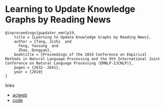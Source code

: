 # Learning to Update Knowledge Graphs by Reading News

```
@inproceedings{gupdater_emnlp19,
    title = {Learning to Update Knowledge Graphs by Reading News},
    author = {Tang, Jizhi  and
      Feng, Yansong  and
      Zhao, Dongyan},
    booktitle = {Proceedings of the 2019 Conference on Empirical Methods in Natural Language Processing and the 9th International Joint Conference on Natural Language Processing (EMNLP-IJCNLP)},
    pages = {2632--2641},
    year = {2019}
}
```

links
- [aclweb](https://www.aclweb.org/anthology/D19-1265/)
- [code](https://github.com/esddse/GUpdater)

